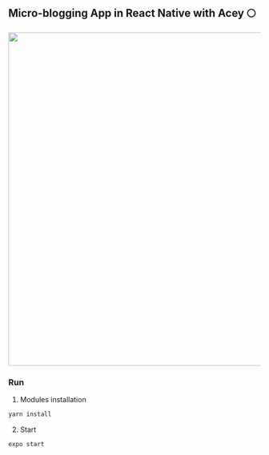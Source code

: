 ## Micro-blogging App in React Native with Acey 🌕

<img height="667px" src="https://siasky.net/_AQ7OxKUidVsPZ6Ems-6GMmSVNBT5XaJEKbkJTGuGirGDg" />


### Run

1. Modules installation
```sh
yarn install
```

2. Start
```sh
expo start
```
